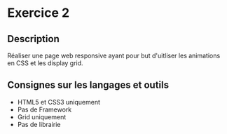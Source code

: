 # Exercice 2

## Description  

Réaliser une page web responsive ayant pour but d'uitliser les animations en CSS et les display grid.

## Consignes sur les langages et outils
* HTML5 et CSS3 uniquement
* Pas de Framework
* Grid uniquement
* Pas de librairie